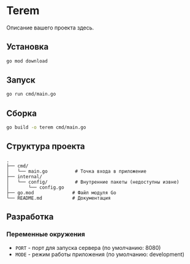 # Terem

Описание вашего проекта здесь.

## Установка

```bash
go mod download
```

## Запуск

```bash
go run cmd/main.go
```

## Сборка

```bash
go build -o terem cmd/main.go
```

## Структура проекта

```
.
├── cmd/
│   └── main.go          # Точка входа в приложение
├── internal/
│   └── config/          # Внутренние пакеты (недоступны извне)
│       └── config.go
├── go.mod              # Файл модуля Go
└── README.md           # Документация
```

## Разработка

### Переменные окружения

- `PORT` - порт для запуска сервера (по умолчанию: 8080)
- `MODE` - режим работы приложения (по умолчанию: development)